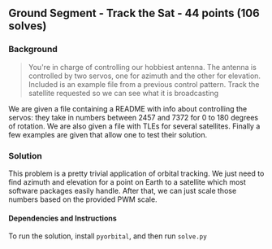 ## Ground Segment - Track the Sat - 44 points (106 solves)

### Background

> You're in charge of controlling our hobbiest antenna. The antenna is controlled by two servos, one for azimuth and the other for elevation. Included is an example file from a previous control pattern. Track the satellite requested so we can see what it is broadcasting

We are given a file containing a README with info about controlling the servos: they take in numbers between 2457 and 7372 for 0 to 180 degrees of rotation. We are also given a file with TLEs for several satellites. Finally a few examples are given that allow one to test their solution.

### Solution

This problem is a pretty trivial application of orbital tracking. We just need to find azimuth and elevation for a point on Earth to a satellite which most software packages easily handle. After that, we can just scale those numbers based on the provided PWM scale.

#### Dependencies and Instructions

To run the solution, install `pyorbital`, and then run `solve.py`
